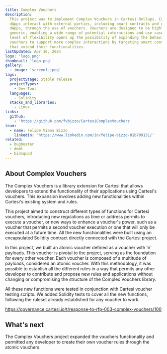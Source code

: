 ```yaml
---
title: Complex Vouchers
description:
  This project was to implement Complex Vouchers in Cartesi Rollups. Cartesi
  dApps interact with external parties, including smart contracts and other
  dApps, through the use of vouchers. Vouchers are designed to be highly
  generic, enabling a wide range of potential interactions and use cases. This
  level of flexibility opens up the possibility of expanding the behavior of
  vouchers to support more complex interactions by targeting smart contracts
  that extend their functionalities.
lastUpdated: Apr 10, 2024
logo: 'logo.png'
thumbnail: 'logo.png'
gallery:
  - image: 'screen1.jpeg'
tags:
  projectStage: Stable release
  projectTypes:
    - Dev-Tool
  languages:
    - Solidity
  stacks_and_libraries:
    - Linux
links:
  github:
    - 'https://github.com/fvbizzo/CartesiComplexVouchers'
team:
  - name: Felipe Viana Bizzo
    linkedin: 'https://www.linkedin.com/in/felipe-bizzo-81b709131/'
related:
  - bugbuster
  - deml
  - bidsquad
---
```


## About Complex Vouchers

The Complex Vouchers is a library extension for Cartesi that allows developers
to extend the functionality of their applications using Cartesi's vouchers. This
expansion involves adding new functionalities within Cartesi's existing system
and rules.

This project aimed to construct different types of functions for Cartesi
vouchers, introducing new regulations as time or address permits to execute a
voucher, or new ways to enhance a voucher's power, such as a voucher that
permits a second voucher execution or one that will only be executed at a future
time. All the new functionalities were built using an encapsulated Solidity
contract directly connected with the Cartesi project.

In this project, we built an atomic voucher defined as a voucher with 'n'
payloads. This voucher is pivotal to the project, serving as the foundation for
every other voucher. Each voucher is composed of a multitude of payloads,
considered an atomic voucher. With this methodology, it was possible to
establish all the different rules in a way that permits any other developer to
contribute and propose new rules and applications without changing or
compromising the structure of the Complex Vouchers library.

All these new functions were tested in conjunction with Cartesi voucher testing
scripts. We added Solidity tests to cover all the new functions, following the
ruleset already established for any voucher to work.

https://governance.cartesi.io/t/response-to-rfp-003-complex-vouchers/100

## What's next

The Complex Vouchers project expanded the vouchers functionality and permitted
any developer to create their own voucher rules through the atomic vouchers.
